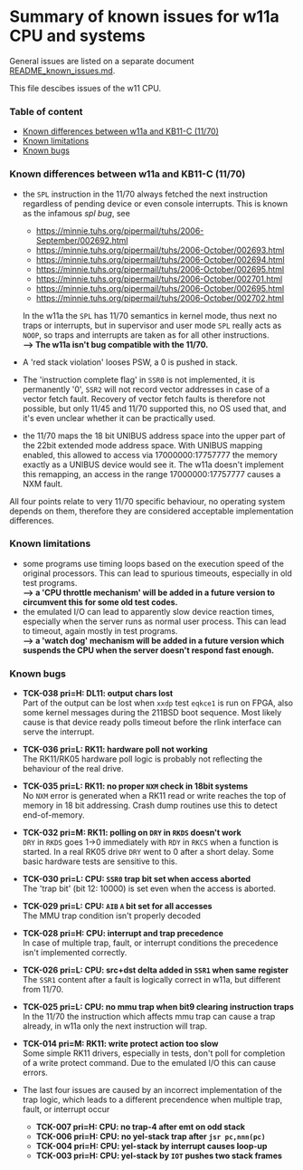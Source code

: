 # Summary of known issues for w11a CPU and systems

General issues are listed on a separate document
[README_known_issues.md](README_known_issues.md).

This file descibes issues of the w11 CPU.

### Table of content

- [Known differences between w11a and KB11-C (11/70)](#user-content-diff)
- [Known limitations](#user-content-lim)
- [Known bugs](#user-content-bug)

### <a id="diff">Known differences between w11a and KB11-C (11/70)</a>

- the `SPL` instruction in the 11/70 always fetched the next instruction
  regardless of pending device or even console interrupts. This is known
  as the infamous _spl bug_, see
  - https://minnie.tuhs.org/pipermail/tuhs/2006-September/002692.html
  - https://minnie.tuhs.org/pipermail/tuhs/2006-October/002693.html
  - https://minnie.tuhs.org/pipermail/tuhs/2006-October/002694.html
  - https://minnie.tuhs.org/pipermail/tuhs/2006-October/002695.html
  - https://minnie.tuhs.org/pipermail/tuhs/2006-October/002701.html
  - https://minnie.tuhs.org/pipermail/tuhs/2006-October/002695.html
  - https://minnie.tuhs.org/pipermail/tuhs/2006-October/002702.html

  In the w11a the `SPL` has 11/70 semantics in kernel mode, thus next no 
  traps or interrupts, but in supervisor and user mode `SPL` really acts as 
  `NOOP`, so traps and interrupts are taken as for all other instructions.   
  **--> The w11a isn't bug compatible with the 11/70.**
- A 'red stack violation' looses PSW, a 0 is pushed in stack.
- The 'instruction complete flag' in `SSR0` is not implemented, it is 
  permanently '0', `SSR2` will not record vector addresses in case of a
  vector fetch fault. Recovery of vector fetch faults is therefore not
  possible, but only 11/45 and 11/70 supported this, no OS used that, and
  it's even unclear whether it can be practically used.
- the 11/70 maps the 18 bit UNIBUS address space into the upper part of
  the 22bit extended mode address space. With UNIBUS mapping enabled, this
  allowed to access via 17000000:17757777 the memory exactly as a UNIBUS
  device would see it. The w11a doesn't implement this remapping, an access
  in the range 17000000:17757777 causes a NXM fault.

All four points relate to very 11/70 specific behaviour, no operating system
depends on them, therefore they are considered acceptable implementation
differences.

### <a id="lim">Known limitations</a>

- some programs use timing loops based on the execution speed of the
  original processors. This can lead to spurious timeouts, especially
  in old test programs.  
  **--> a 'CPU throttle mechanism' will be added in a future version to 
  circumvent this for some old test codes.**
- the emulated I/O can lead to apparently slow device reaction times,
  especially when the server runs as normal user process. This can lead
  to timeout, again mostly in test programs.  
  **--> a 'watch dog' mechanism will be added in a future version which
  suspends the CPU when the server doesn't respond fast enough.**

### <a id="bug">Known bugs</a>

- **TCK-038 pri=H: DL11: output chars lost**  
Part of the output can be lost when `xxdp` test `eqkce1` is run on FPGA, also
some kernel messages during the 211BSD boot sequence. Most likely cause is that
device ready polls timeout before the rlink interface can serve the interrupt.

- **TCK-036 pri=L: RK11: hardware poll not working**  
The RK11/RK05 hardware poll logic is probably not reflecting the
behaviour of the real drive.

- **TCK-035 pri=L: RK11: no proper `NXM` check in 18bit systems**  
No `NXM` error is generated when a RK11 read or write reaches the top 
of memory in 18 bit addressing. Crash dump routines use this to detect
end-of-memory.

- **TCK-032 pri=M: RK11: polling on `DRY` in `RKDS` doesn't work**  
`DRY` in `RKDS` goes 1->0 immediately with `RDY` in `RKCS` when a function is
started. In a real RK05 drive `DRY` went to 0 after a short delay. Some
basic hardware tests are sensitive to this.

- **TCK-030 pri=L: CPU: `SSR0` trap bit set when access aborted**  
The 'trap bit' (bit 12: 10000) is set even when the access is aborted.

- **TCK-029 pri=L: CPU: `AIB` `A` bit set for all accesses**  
The MMU trap condition isn't properly decoded
   
- **TCK-028 pri=H: CPU: interrupt and trap precedence**  
In case of multiple trap, fault, or interrupt conditions the precedence
isn't implemented correctly.

- **TCK-026 pri=L: CPU: src+dst delta added in `SSR1` when same register**  
The `SSR1` content after a fault is logically correct in w11a, but
different from 11/70.

- **TCK-025 pri=L: CPU: no mmu trap when bit9 clearing instruction traps**  
In the 11/70 the instruction which affects mmu trap can cause a trap
already, in w11a only the next instruction will trap.

- **TCK-014 pri=M: RK11: write protect action too slow**  
Some simple RK11 drivers, especially in tests, don't poll for completion
of a write protect command. Due to the emulated I/O this can cause errors.

- The last four issues are caused by an incorrect implementation of the trap
logic, which leads to a different precendence when multiple trap, fault,
or interrupt occur
  - **TCK-007 pri=H: CPU: no trap-4 after emt on odd stack**
  - **TCK-006 pri=H: CPU: no yel-stack trap after `jsr pc,nnn(pc)`**
  - **TCK-004 pri=H: CPU: yel-stack by interrupt causes loop-up**
  - **TCK-003 pri=H: CPU: yel-stack by `IOT` pushes two stack frames**

